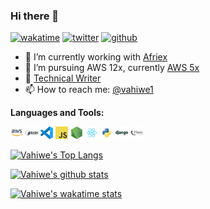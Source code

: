### Hi there 👋

[![wakatime](https://wakatime.com/badge/user/4ab84eed-da49-482e-84aa-a3feb0ecee1f.svg)](https://wakatime.com/@4ab84eed-da49-482e-84aa-a3feb0ecee1f)
[![twitter](https://img.shields.io/twitter/follow/vahiwe1?label=followers&logo=twitter&color=%23007ec6&style=plastic)](https://twitter.com/vahiwe1)
[![github](https://img.shields.io/github/followers/vahiwe?logo=github&style=plastic)](https://github.com/vahiwe?tab=followers)


- 🔭 I’m currently working with [Afriex](https://www.afriexapp.com/)
- 🌱 I’m pursuing AWS 12x, currently [AWS 5x](https://www.credly.com/users/vahiwe)
- 🤔 [Technical Writer](https://medium.com/@vahiwe)
- 📫 How to reach me: [@vahiwe1](https://twitter.com/vahiwe1)

**Languages and Tools:**  

<code><img height="20" src="https://raw.githubusercontent.com/github/explore/fbceb94436312b6dacde68d122a5b9c7d11f9524/topics/aws/aws.png"></code>
<code><img height="20" src="https://raw.githubusercontent.com/github/explore/80688e429a7d4ef2fca1e82350fe8e3517d3494d/topics/bash/bash.png"></code>
<code><img height="20" src="https://raw.githubusercontent.com/github/explore/80688e429a7d4ef2fca1e82350fe8e3517d3494d/topics/visual-studio-code/visual-studio-code.png"></code>
<code><img height="20" src="https://raw.githubusercontent.com/github/explore/80688e429a7d4ef2fca1e82350fe8e3517d3494d/topics/javascript/javascript.png"></code>
<code><img height="20" src="https://raw.githubusercontent.com/github/explore/80688e429a7d4ef2fca1e82350fe8e3517d3494d/topics/nodejs/nodejs.png"></code>
<code><img height="20" src="https://raw.githubusercontent.com/github/explore/80688e429a7d4ef2fca1e82350fe8e3517d3494d/topics/react/react.png"></code>
<code><img height="20" src="https://raw.githubusercontent.com/github/explore/80688e429a7d4ef2fca1e82350fe8e3517d3494d/topics/python/python.png"></code>
<code><img height="20" src="https://raw.githubusercontent.com/github/explore/80688e429a7d4ef2fca1e82350fe8e3517d3494d/topics/django/django.png"></code>
<code><img height="20" src="https://raw.githubusercontent.com/github/explore/80688e429a7d4ef2fca1e82350fe8e3517d3494d/topics/flask/flask.png"></code>

[![Vahiwe's Top Langs](https://github-readme-stats.vercel.app/api/top-langs/?username=vahiwe&langs_count=8&hide=c%2B%2B,c,java&layout=compact&theme=dracula)](https://github.com/vahiwe/github-readme-stats)

[![Vahiwe's github stats](https://github-readme-stats.vercel.app/api?username=vahiwe&count_private=true&show_icons=true&theme=dracula)](https://github.com/vahiwe/github-readme-stats)

[![Vahiwe's wakatime stats](https://github-readme-stats.vercel.app/api/wakatime?username=vahiwe&layout=compact&theme=dracula)](https://github.com/vahiwe/github-readme-stats)

<!--
**vahiwe/vahiwe** is a ✨ _special_ ✨ repository because its `README.md` (this file) appears on your GitHub profile.

Here are some ideas to get you started:

- 🔭 I’m currently working on ...
- 🌱 I’m currently learning ...
- 👯 I’m looking to collaborate on ...
- 🤔 I’m looking for help with ...
- 💬 Ask me about ...
- 📫 How to reach me: ...
- 😄 Pronouns: ...
- ⚡ Fun fact: ...
-->
